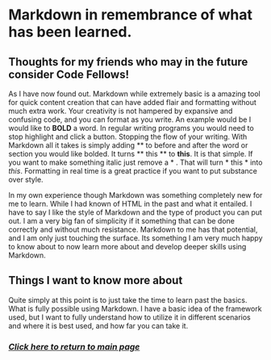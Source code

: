 # Markdown in remembrance of what has been learned.

## Thoughts for my friends who may in the future consider Code Fellows!

As I have now found out. Markdown while extremely basic is a amazing tool for quick content creation that can have added flair and formatting without much extra work. Your creativity is not hampered by expansive and confusing code, and you can format as you write. An example would be I would like to **BOLD** a word. In regular writing programs you would need to stop highlight and click a button. Stopping the flow of your writing. With Markdown all it takes is simply adding ** to before and after the word or section you would like bolded. It turns ** this ** to **this**. It is that simple. If you want to make something italic just remove a * . That will turn * this * into *this*. Formatting in real time is a great practice if you want to put substance over style.

In my own experience though Markdown was something completely new for me to learn. While I had known of HTML in the past and what it entailed. I have to say I like the style of Markdown and the type of product you can put out. I am a very big fan of simplicity if it something that can be done correctly and without much resistance. Markdown to me has that potential, and I am only just touching the surface. Its something I am very much happy to know about to now learn more about and develop deeper skills using Markdown.


## Things I want to know more about

Quite simply at this point is to just take the time to learn past the basics. What is fully possible using Markdown. I have a basic idea of the framework used, but I want to fully understand how to utilize it in different scenarios and where it is best used, and how far you can take it.

### [*Click here to return to main page*](../README.md)
